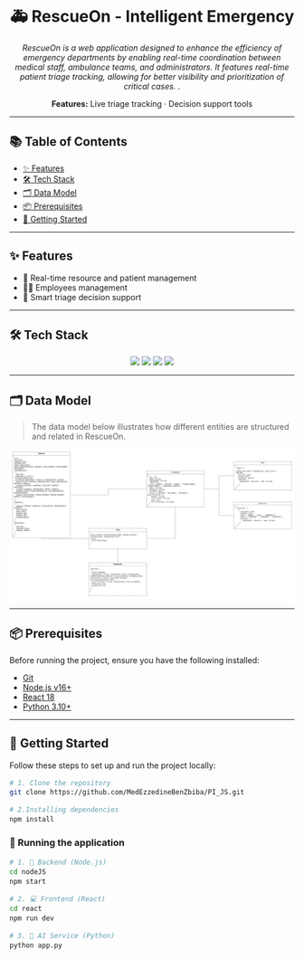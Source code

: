 <h1 align="center">🚑 RescueOn - Intelligent Emergency </h1>

<p align="center">
  <em><em>
  RescueOn is a web application designed to enhance the efficiency of emergency departments by enabling real-time coordination between medical staff, ambulance teams, and administrators. It features real-time patient triage tracking, allowing for better visibility and prioritization of critical cases.
</em>
 .</em>
</p>

<p align="center">
  <strong>Features:</strong> Live triage tracking · Decision support tools
</p>

---

## 📚 Table of Contents

- [✨ Features](#-features)
- [🛠 Tech Stack](#-tech-stack)
- [🗂 Data Model](#-data-model)
- [📦 Prerequisites](#-prerequisites)
- [🚀 Getting Started](#-getting-started)

---

## ✨ Features

- 🏥 Real-time resource and patient management
- 👩‍⚕️ Employees management
- 🧠 Smart triage decision support

---

## 🛠 Tech Stack

<p align="center">
  <img src="https://img.shields.io/badge/MongoDB-47A248?style=for-the-badge&logo=mongodb&logoColor=white" />
  <img src="https://img.shields.io/badge/React-61DAFB?style=for-the-badge&logo=react&logoColor=black" />
  <img src="https://img.shields.io/badge/Python-3776AB?style=for-the-badge&logo=python&logoColor=white" />
  <img src="https://img.shields.io/badge/Node.js-339933?style=for-the-badge&logo=nodedotjs&logoColor=white" />
</p>

---

## 🗂 Data Model

> The data model below illustrates how different entities are structured and related in RescueOn.

<p align="center">
  <img src="diagramme.jpg" alt="Data Model" width="700"/>
</p>

---

## 📦 Prerequisites

Before running the project, ensure you have the following installed:

- [Git](https://git-scm.com/)
- [Node.js v16+](https://nodejs.org/)
- [React 18](https://reactjs.org/)
- [Python 3.10+](https://www.python.org/)

---

## 🚀 Getting Started

Follow these steps to set up and run the project locally:

```bash
# 1. Clone the repository
git clone https://github.com/MedEzzedineBenZbiba/PI_JS.git
```

```bash
# 2.Installing dependencies
npm install
```

### 🔁 Running the application

```bash
# 1. 🔧 Backend (Node.js)
cd nodeJS
npm start
```

```bash
# 2. 💻 Frontend (React)
cd react
npm run dev
```

```bash
# 3. 🧠 AI Service (Python)
python app.py 
```
